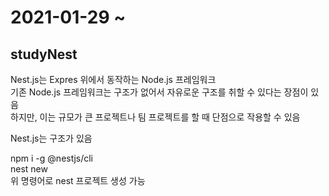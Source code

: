 # 2021-01-29 ~ 

## studyNest

Nest.js는 Expres 위에서 동작하는 Node.js 프레임워크  
기존 Node.js 프레임워크는 구조가 없어서 자유로운 구조를 취할 수 있다는 장점이 있음  
하지만, 이는 규모가 큰 프로젝트나 팀 프로젝트를 할 때 단점으로 작용할 수 있음

Nest.js는 구조가 있음

npm i -g @nestjs/cli  
nest new  
위 명령어로 nest 프로젝트 생성 가능
